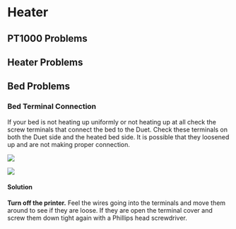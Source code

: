 # Heater

## PT1000 Problems

## Heater Problems

## Bed Problems

### Bed Terminal Connection

If your bed is not heating up uniformly or not heating up at all check the screw terminals that connect the bed to the Duet. Check these terminals on both the Duet side and the heated bed side. It is possible that they loosened up and are not making proper connection. 

![](../.gitbook/assets/heatedbedterminals.jpg)

![](../.gitbook/assets/duetheatedbedterminals.jpg)

#### Solution

**Turn off the printer.** Feel the wires going into the terminals and move them around to see if they are loose. If they are open the terminal cover and screw them down tight again with a Phillips head screwdriver.

